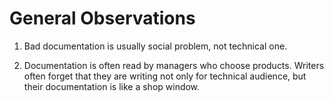 General Observations
====================

1. Bad documentation is usually social problem, not technical one.

2. Documentation is often read by managers who choose products. Writers often
   forget that they are writing not only for technical audience, but their
   documentation is like a shop window.

